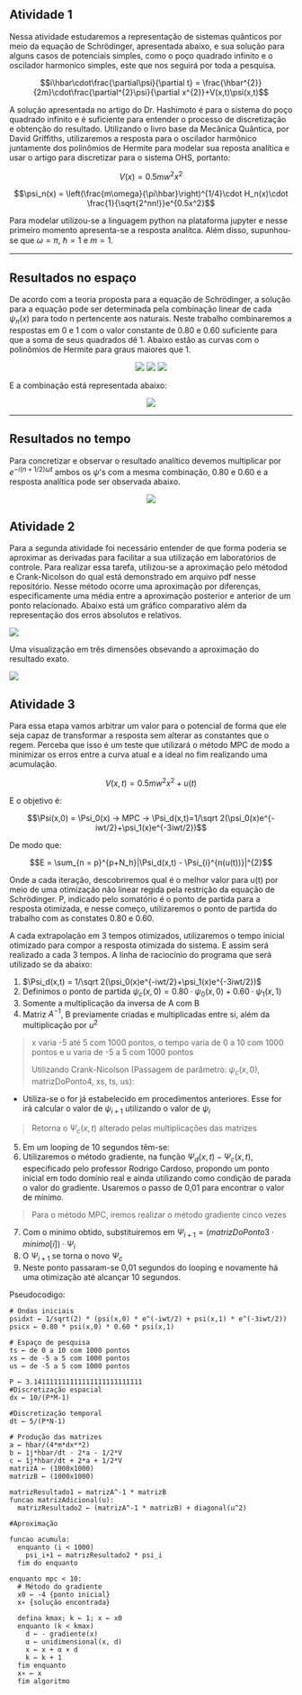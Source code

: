 ## Atividade 1

Nessa atividade estudaremos a representação de sistemas quânticos por meio da equação de Schrödinger, apresentada abaixo, e sua solução para alguns casos de potenciais simples, como o poço quadrado infinito e o oscilador harmonico simples, este que nos seguirá por toda a pesquisa.

$$i\hbar\cdot\frac{\partial\psi}{\partial t} = \frac{\hbar^{2}}{2m}\cdot\frac{\partial^{2}\psi}{\partial x^{2}}+V(x,t)\psi(x,t)$$

A solução apresentada no artigo do Dr. Hashimoto é para o sistema do poço quadrado infinito e é suficiente para entender o processo de discretização e obtenção do resultado. Utilizando o livro base da Mecânica Quântica, por David Griffiths, utilizaremos a resposta para o oscilador harmônico juntamente dos polinômios de Hermite para modelar sua reposta analítica e usar o artigo para discretizar para o sistema OHS, portanto:

$$V(x) = 0.5mw^{2}x^{2}$$

$$\psi_n(x) = \left(\frac{m\omega}{\pi\hbar}\right)^{1/4}\cdot H_n(x)\cdot \frac{1}{\sqrt{2^nn!}}e^{0.5x^2}$$

Para modelar utilizou-se a linguagem python na plataforma jupyter e nesse primeiro momento apresenta-se a resposta analítca. Além disso, supunhou-se que $\omega = \pi$, $\hbar = 1$ e $m = 1$.

-----
Resultados no espaço
----

De acordo com a teoria proposta para a equação de Schrödinger, a solução para a equação pode ser determinada pela combinação linear de cada $\psi_n(x)$ para todo n pertencente aos naturais. Neste trabalho combinaremos a respostas em 0 e 1 com o valor constante de 0.80 e 0.60 suficiente para que a soma de seus quadrados dê 1. Abaixo estão as curvas com o polinômios de Hermite para graus maiores que 1.

<div align="center"> 
  <img src="griffiths.png" />
  <img src="curvas.png" />
  <img src="curvas2.gif" />
</div>

E a combinação está representada abaixo:

<div align="center">
  <img src="curvas3.gif" />
</div>

----
Resultados no tempo
----

Para concretizar e observar o resultado analítico devemos multiplicar por $e^{-i(n+1/2)\omega t}$ ambos os $\psi$'s com a mesma combinação, 0.80 e 0.60 e a resposta analítica pode ser observada abaixo.

<div align="center">
  <img src="analiticalAnswer.gif" />
</div>

## Atividade 2

Para a segunda atividade foi necessário entender de que forma poderia se aproximar as derivadas para facilitar a sua utilização em laboratórios de controle. Para realizar essa tarefa, utilizou-se a aproximação pelo métodod e Crank-Nicolson do qual está demonstrado em arquivo pdf nesse repositório. Nesse método ocorre uma aproximação por diferenças, especificamente uma média entre a aproximação posterior e anterior de um ponto relacionado. Abaixo está um gráfico comparativo além da representação dos erros absolutos e relativos.

<img src="comparative.gif" />

Uma visualização em três dimensões obsevando a aproximação do resultado exato.

<img src="errors.png" />

## Atividade 3

Para essa etapa vamos arbitrar um valor para o potencial de forma que ele seja capaz de transformar a resposta sem alterar as constantes que o regem. Perceba que isso é um teste que utilizará o método MPC de modo a minimizar os erros entre a curva atual e a ideal no fim realizando uma acumulação.

$$V(x,t) = 0.5mw^{2}x^{2} + u(t)$$

E o objetivo é:

$$\Psi(x,0) = \Psi_0(x) -> MPC -> \Psi_d(x,t)=1/\sqrt 2(\psi_0(x)e^{-iwt/2}+\psi_1(x)e^{-3iwt/2})$$

De modo que:

$$E = \sum_{n = p}^{p+N_h}|\Psi_d(x,t) - \Psi_{i}^{n(u(t))}|^{2}$$

Onde a cada iteração, descobriremos qual é o melhor valor para u(t) por meio de uma otimização não linear regida pela restrição da equação de Schrödinger. P, indicado pelo somatório é o ponto de partida para a resposta otimizada, e nesse começo, utilizaremos o ponto de partida do trabalho com as constates 0.80 e 0.60. 

A cada extrapolação em 3 tempos otimizados, utilizaremos o tempo inicial otimizado para compor a resposta otimizada do sistema. E assim será realizado a cada 3 tempos. A linha de raciocínio do programa que será utilizado se da abaixo:

1. $\Psi_d(x,t) = 1/\sqrt 2(\psi_0(x)e^{-iwt/2}+\psi_1(x)e^{-3iwt/2})$
2. Definimos o ponto de partida $\psi_c(x,0) = 0.80\cdot\psi_0(x,0)+0.60\cdot\psi_1(x,1)$
3. Somente a multiplicação da inversa de A com B
4. Matriz $A^{-1}$, B previamente criadas e multiplicadas entre si, além da multiplicação por $u^{2}$
> x varia -5 até 5 com 1000 pontos, o tempo varia de 0 a 10 com 1000 pontos e u varia de -5 a 5 com 1000 pontos
>
> Utilizando Crank-Nicolson (Passagem de parâmetro: $\psi_c(x,0)$, matrizDoPonto4, xs, ts, us):
- Utiliza-se o for já estabelecido em procedimentos anteriores. Esse for irá calcular o valor de $\psi_{i+1}$ utilizando o valor de $\psi_i$
> Retorna o $\Psi_c(x,t)$ alterado pelas multiplicações das matrizes
5. Em um looping de 10 segundos têm-se: 
6. Utilizaremos o método gradiente, na função $\Psi_d(x,t) - \Psi_c(x,t)$, especificado pelo professor Rodrigo Cardoso, propondo um ponto inicial em todo domínio real e ainda utilizando como condição de parada o valor do gradiente. Usaremos o passo de 0,01 para encontrar o valor de mínimo.
> Para o método MPC, iremos realizar o método gradiente cinco vezes
7. Com o minimo obtido, substituiremos em $\Psi_{i+1} = (matrizDoPonto3 \cdot mínimo[i])\cdot \Psi_{i}$
8. O $\Psi_{i+1}$ se torna o novo $\Psi_c$
9. Neste ponto passaram-se 0,01 segundos do looping e novamente há uma otimização até alcançar 10 segundos.

Pseudocodigo:

```
# Ondas iniciais
psidxt ← 1/sqrt(2) * (psi(x,0) * e^(-iwt/2) + psi(x,1) * e^(-3iwt/2))
psicx ← 0.80 * psi(x,0) * 0.60 * psi(x,1)

# Espaço de pesquisa
ts ← de 0 a 10 com 1000 pontos
xs ← de -5 a 5 com 1000 pontos
us ← de -5 a 5 com 1000 pontos

P ← 3.141111111111111111111111111
#Discretização espacial
dx ← 10/(P*M-1) 

#Discretização temporal
dt ← 5/(P*N-1)

# Produção das matrizes
a ← hbar/(4*m*dx**2) 
b ← 1j*hbar/dt - 2*a - 1/2*V
c ← 1j*hbar/dt + 2*a + 1/2*V
matrizA ← (1000x1000) 
matrizB ← (1000x1000)

matrizResultado1 ← matrizA^-1 * matrizB
funcao matrizAdicional(u):
  matrizResultado2 ← (matrizA^-1 * matrizB) + diagonal(u^2)

#Aproximação

funcao acumula:
  enquanto (i < 1000)
    psi_i+1 ← matrizResultado2 * psi_i
  fim do enquanto
  
enquanto mpc < 10:
  # Método do gradiente
  x0 ← -4 {ponto inicial}
  x∗ {solução encontrada}
  
  defina kmax; k ← 1; x ← x0
  enquanto (k < kmax)
    d ← - gradiente(x)
    α ← unidimensional(x, d)
    x ← x + α × d
    k ← k + 1
  fim enquanto
  x∗ ← x
  fim algoritmo
  
  
  
```
